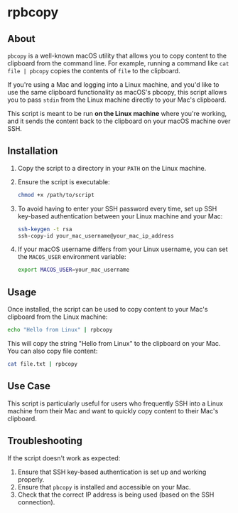 # rpbcopy

## About

`pbcopy` is a well-known macOS utility that allows you to copy content to the clipboard from the command line. For example, running a command like `cat file | pbcopy` copies the contents of `file` to the clipboard.

If you're using a Mac and logging into a Linux machine, and you'd like to use the same clipboard functionality as macOS's pbcopy, this script allows you to pass `stdin` from the Linux machine directly to your Mac's clipboard.

This script is meant to be run **on the Linux machine** where you're working, and it sends the content back to the clipboard on your macOS machine over SSH.

## Installation

1. Copy the script to a directory in your `PATH` on the Linux machine.

2. Ensure the script is executable:

   ```bash
   chmod +x /path/to/script
   ```

3. To avoid having to enter your SSH password every time, set up SSH key-based authentication between your Linux machine and your Mac:

   ```bash
   ssh-keygen -t rsa
   ssh-copy-id your_mac_username@your_mac_ip_address
   ```

4. If your macOS username differs from your Linux username, you can set the `MACOS_USER` environment variable:

   ```bash
   export MACOS_USER=your_mac_username
   ```

## Usage

Once installed, the script can be used to copy content to your Mac's clipboard from the Linux machine:

```bash
echo "Hello from Linux" | rpbcopy
```

This will copy the string "Hello from Linux" to the clipboard on your Mac. You can also copy file content:

```bash
cat file.txt | rpbcopy
```

## Use Case

This script is particularly useful for users who frequently SSH into a Linux machine from their Mac and want to quickly copy content to their Mac's clipboard.

## Troubleshooting

If the script doesn't work as expected:

1. Ensure that SSH key-based authentication is set up and working properly.
2. Ensure that `pbcopy` is installed and accessible on your Mac.
3. Check that the correct IP address is being used (based on the SSH connection).
